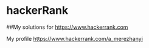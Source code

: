 # hackerRank

##My solutions for https://www.hackerrank.com

My profile https://www.hackerrank.com/a_merezhanyi
